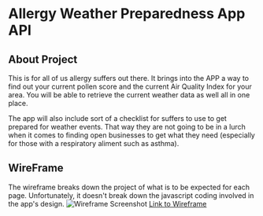 # Allergy Weather Preparedness App API

## About Project

This is for all of us allergy suffers out there. It brings into the APP a way to find out your current pollen score and the current Air Quality Index for your area. You will be able to retrieve the current weather data as well all in one place.

The app will also include sort of a checklist for suffers to use to get prepared for weather events. That way they are not going to be in a lurch when it comes to finding open businesses to get what they need (especially for those with a respiratory aliment such as asthma).

## WireFrame

The wireframe breaks down the project of what is to be expected for each page. Unfortunately, it doesn't break down the javascript coding involved in the app's design. 
![Wireframe Screenshot](https://res.cloudinary.com/dgls7u3iq/image/upload/v1725933584/Screenshot_2024-09-09_205659_gxp1hh.png)
[Link to Wireframe](https://www.canva.com/design/DAGQTJwZiLk/ixFmhH4nGKURv3vsMbKLoQ/edit?utm_content=DAGQTJwZiLk&utm_campaign=designshare&utm_medium=link2&utm_source=sharebutton)
